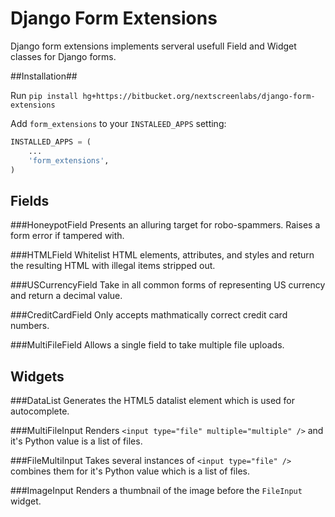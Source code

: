 Django Form Extensions
======================

Django form extensions implements serveral usefull Field and Widget classes for Django forms.

##Installation##

Run `pip install hg+https://bitbucket.org/nextscreenlabs/django-form-extensions`

Add `form_extensions` to your `INSTALEED_APPS` setting:

```python
INSTALLED_APPS = (
    ...
    'form_extensions',
)
```

Fields
------

###HoneypotField
Presents an alluring target for robo-spammers. Raises a form error if tampered with.

###HTMLField
Whitelist HTML elements, attributes, and styles and return the resulting HTML with illegal items stripped out.

###USCurrencyField
Take in all common forms of representing US currency and return a decimal value.

###CreditCardField
Only accepts mathmatically correct credit card numbers.

###MultiFileField
Allows a single field to take multiple file uploads.

Widgets
-------

###DataList
Generates the HTML5 datalist element which is used for autocomplete.

###MultiFileInput
Renders `<input type="file" multiple="multiple" />` and it's Python value is a list of files.

###FileMultiInput
Takes several instances of `<input type="file" />` combines them for it's Python value which is a list of files.

###ImageInput
Renders a thumbnail of the image before the `FileInput` widget.
